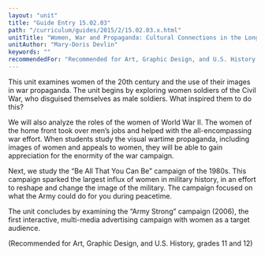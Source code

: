```yaml
---
layout: "unit"
title: "Guide Entry 15.02.03"
path: "/curriculum/guides/2015/2/15.02.03.x.html"
unitTitle: "Women, War and Propaganda: Cultural Connections in the Long 20th Century"
unitAuthor: "Mary-Doris Devlin"
keywords: ""
recommendedFor: "Recommended for Art, Graphic Design, and U.S. History, grades 11 and 12"
---
```

<main>
<p>
This unit examines women of the 20th century and the use of their images in war propaganda. The unit begins by exploring women soldiers of the Civil War, who disguised themselves as male soldiers. What inspired them to do this?
</p>
<p>
We will also analyze the roles of the women of World War II. The women of the home front took over men’s jobs and helped with the all-encompassing war effort. When students study the visual wartime propaganda, including images of women and appeals to women, they will be able to gain appreciation for the enormity of the war campaign.
</p>
<p>
Next, we study the “Be All That You Can Be” campaign of the 1980s. This campaign sparked the largest influx of women in military history, in an effort to reshape and change the image of the military. The campaign focused on what the Army could do for you during peacetime.
</p>
<p>
The unit concludes by examining the “Army Strong” campaign (2006), the first interactive, multi-media advertising campaign with women as a target audience.
</p>
<p>
(Recommended for Art, Graphic Design, and U.S. History, grades 11 and 12)
</p>
</main>